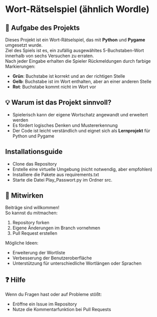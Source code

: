 # Wort-Rätselspiel (ähnlich Wordle)

## 📝 Aufgabe des Projekts
Dieses Projekt ist ein Wort-Rätselspiel, das mit **Python** und **Pygame** umgesetzt wurde.  
Ziel des Spiels ist es, ein zufällig ausgewähltes 5-Buchstaben-Wort innerhalb von sechs Versuchen zu erraten.  
Nach jeder Eingabe erhalten die Spieler Rückmeldungen durch farbige Markierungen:
- **Grün**: Buchstabe ist korrekt und an der richtigen Stelle  
- **Gelb**: Buchstabe ist im Wort enthalten, aber an einer anderen Stelle  
- **Rot**: Buchstabe kommt nicht im Wort vor  

## 💡 Warum ist das Projekt sinnvoll?
- Spielerisch kann der eigene Wortschatz angewandt und erweitert werden   
- Es fördert logisches Denken und Mustererkennung  
- Der Code ist leicht verständlich und eignet sich als **Lernprojekt** für Python und Pygame  

## Installationsguide
- Clone das Repository
- Erstelle eine virtuelle Umgebung (nicht notwendig, aber empfohlen)
- Installiere die Pakete aus requirements.txt
- Starte die Datei Play_Passwort.py im Ordner src.

## 🤝 Mitwirken
Beiträge sind willkommen!  
So kannst du mitmachen:
1. Repository forken  
2. Eigene Änderungen im Branch vornehmen  
3. Pull Request erstellen  

Mögliche Ideen:
- Erweiterung der Wortliste  
- Verbesserung der Benutzeroberfläche  
- Unterstützung für unterschiedliche Wortlängen oder Sprachen  

## ❓ Hilfe
Wenn du Fragen hast oder auf Probleme stößt:
- Eröffne ein Issue im Repository  
- Nutze die Kommentarfunktion bei Pull Requests
